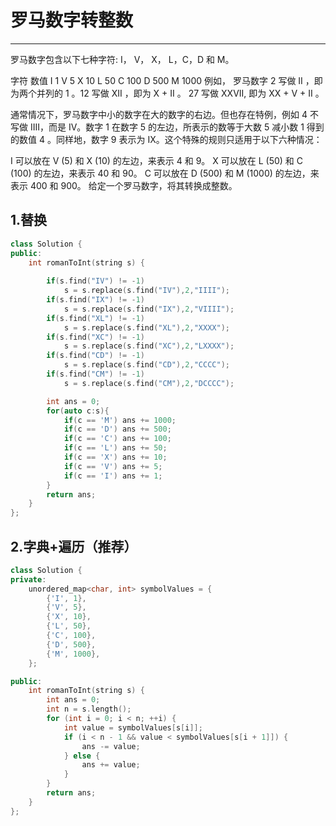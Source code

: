 # 罗马数字转整数

---

罗马数字包含以下七种字符: I， V， X， L，C，D 和 M。

字符          数值
I             1
V             5
X             10
L             50
C             100
D             500
M             1000
例如， 罗马数字 2 写做 II ，即为两个并列的 1 。12 写做 XII ，即为 X + II 。 27 写做  XXVII, 即为 XX + V + II 。

通常情况下，罗马数字中小的数字在大的数字的右边。但也存在特例，例如 4 不写做 IIII，而是 IV。数字 1 在数字 5 的左边，所表示的数等于大数 5 减小数 1 得到的数值 4 。同样地，数字 9 表示为 IX。这个特殊的规则只适用于以下六种情况：

I 可以放在 V (5) 和 X (10) 的左边，来表示 4 和 9。
X 可以放在 L (50) 和 C (100) 的左边，来表示 40 和 90。 
C 可以放在 D (500) 和 M (1000) 的左边，来表示 400 和 900。
给定一个罗马数字，将其转换成整数。

## 1.替换

```c++
class Solution {
public:
    int romanToInt(string s) {
        
        if(s.find("IV") != -1)
            s = s.replace(s.find("IV"),2,"IIII");
        if(s.find("IX") != -1)
            s = s.replace(s.find("IX"),2,"VIIII");
        if(s.find("XL") != -1)
            s = s.replace(s.find("XL"),2,"XXXX");
        if(s.find("XC") != -1)
            s = s.replace(s.find("XC"),2,"LXXXX");
        if(s.find("CD") != -1)
            s = s.replace(s.find("CD"),2,"CCCC");
        if(s.find("CM") != -1)
            s = s.replace(s.find("CM"),2,"DCCCC");

        int ans = 0;
        for(auto c:s){
            if(c == 'M') ans += 1000;
            if(c == 'D') ans += 500;
            if(c == 'C') ans += 100;
            if(c == 'L') ans += 50;
            if(c == 'X') ans += 10;
            if(c == 'V') ans += 5;
            if(c == 'I') ans += 1;
        }
        return ans;
    }
};
```



## 2.字典+遍历（推荐）

```c++
class Solution {
private:
    unordered_map<char, int> symbolValues = {
        {'I', 1},
        {'V', 5},
        {'X', 10},
        {'L', 50},
        {'C', 100},
        {'D', 500},
        {'M', 1000},
    };

public:
    int romanToInt(string s) {
        int ans = 0;
        int n = s.length();
        for (int i = 0; i < n; ++i) {
            int value = symbolValues[s[i]];
            if (i < n - 1 && value < symbolValues[s[i + 1]]) {
                ans -= value;
            } else {
                ans += value;
            }
        }
        return ans;
    }
};
```

